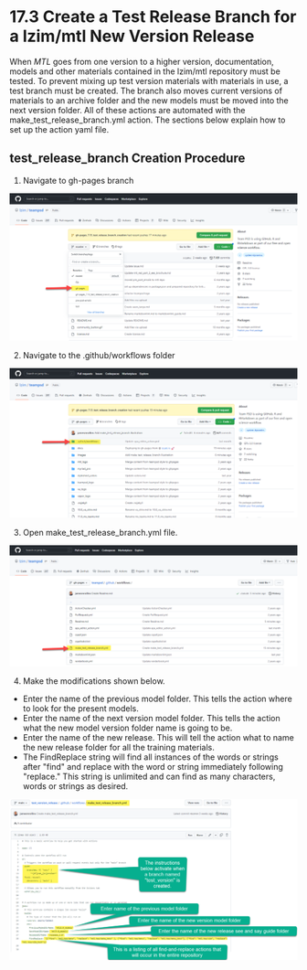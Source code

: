 # 17.3 Create a Test Release Branch for a lzim/mtl New Version Release

When _MTL_ goes from one version to a higher version, documentation, models and other materials contained in the lzim/mtl repository must be tested. To prevent
mixing up test version materials with materials in use, a test branch must be created.  The branch also moves current versions of materials to an archive folder and the
new models must be moved into the next version folder. All of these actions are automated with the make_test_release_branch.yml action. The sections below explain
how to set up the action yaml file.

## test_release_branch Creation Procedure

1. Navigate to gh-pages branch

<img src = "https://github.com/lzim/teampsd/blob/gh-pages/images/nav_gh-pages.png?raw=true">

2. Navigate to the .github/workflows folder

<img src = "https://github.com/lzim/teampsd/blob/gh-pages/images/nav_github_workflows.png?raw=true">

3. Open make_test_release_branch.yml file.

<img src = "https://github.com/lzim/teampsd/blob/gh-pages/images/open_make_test_release_branch_yaml.png?raw=true">

4. Make the modifications shown below.
  - Enter the name of the previous model folder. This tells the action where to look for the present models.
  - Enter the name of the next version model folder. This tells the action what the new model version folder name is going to be.
  - Enter the name of the new release.  This will tell the action what to name the new release folder for all the training materials.
  - The FindReplace string will find all instances of the words or strings after "find" and replace with the word or string immediately following "replace."  This string is unlimited and can find as many characters, words or strings as desired.

<img src = "https://github.com/lzim/teampsd/blob/gh-pages/images/make_test_release_branch.png?raw=true">
